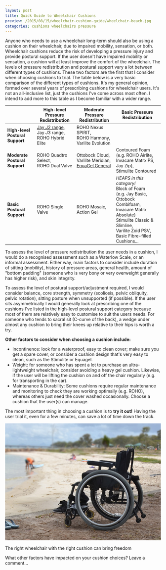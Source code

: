 ```yaml
---
layout: post
title: Quick Guide to Wheelchair Cushions
preview: /2015/08/15/wheelchair-cushion-guide/wheelchair-beach.jpg
categories: cushions wheelchairs pressure
---
```



Anyone who needs to use a wheelchair long-term should also be using a cushion on their
wheelchair, due to impaired mobility, sensation, or both. Wheelchair cushions reduce 
the risk of developing a pressure injury and provide postural support.
If the user doesn't have impaired mobility or sensation, a cushion will 
at least improve the comfort of the wheelchair. The levels of pressure 
redistribution and postural support vary a lot between different types of
cushions. These two factors are the first that I consider when choosing cushions
to trial. The table below is a very basic comparison of the different types of 
cushions. It's my general opinion, formed over several years of prescribing
cushions for wheelchair users. It's not an all-inclusive list, just the cushions
I've come across most often. I intend to add more to this table as I become
familiar with a wider range.

|                             | High-level Pressure Redistribution          | Moderate Pressure Redistribution                                 | Basic Pressure Redistribution                                                                                                                                                                 |
|:-----------------------------|---------------------------------------------|------------------------------------------------------------------|-----------------------------------------------------------------------------------------------------------------------------------------------------------------------------------------------|
| **High-level Postural Support** | [Jay J2 range](http://otequip.info/2015/08/22/jay2-cushion.html), <br />Jay J3 range, <br />ROHO Hybrid Elite | ROHO Nexus SPIRIT, <br />ROHO Harmony, <br />Varilite Evolution              |                                                                                                                                                                                               |
| **Moderate Postural Support**   | ROHO Quadtro Select, <br />ROHO Dual Valve  | Ottobock Cloud, <br />Varilite Meridian, <br />[EquaGel General](http://otequip.info/2015/11/11/equagel-cushion.html)  | Contoured Foam (e.g. ROHO Airlite, Invacare Matrx PS, Jay Zip), <br />Stimulite Contoured                                                                                                           |
| **Basic Postural Support**      | ROHO Single Valve                           | ROHO Mosaic, <br />Action Gel                         | *HEAPS in this category!* <br />Block of Foam  <br />(e.g. Jay Basic, Ottobock Combifoam, Invacare Matrx Absolute) <br />Stimulite Classic & Slimline, <br />Varilite Zoid PSV, <br />Basic Fibre-filled Cushions... |

To assess the level of pressure redistribution the user needs in a cushion, I
would do a recognised assessment such as a Waterlow Scale, or an informal 
assessment. Either way, main factors to consider include duration of sitting (mobility),
history of pressure areas, general health, amount of "bottom padding" (someone who
is very bony or very overweight generally has higher risk), and skin integrity.

To assess the level of postural support/adjustment required, I would consider
balance, core strength, symmetry (scoliosis, pelvic obliquity, pelvic rotation), 
sitting posture when unsupported (if possible). If the user sits asymmetrically
I would generally look at prescribing one of the cushions I've listed in the
high-level postural support category because most of them are relatively easy to
customise to suit the users needs. For someone who tends to sacral sit (C-curve of
the back), a wedge under almost any cushion to bring their knees up relative to
their hips is worth a try.

**Other factors to consider when choosing a cushion include:**

* Incontinence: look for a waterproof, easy to clean cover; make sure you get a
spare cover, or consider a cushion design that's very easy to clean, such as the
Stimulite or Equagel.
* Weight: for someone who has spent a lot to purchase an ultra-lightweight wheelchair,
consider avoiding a heavy gel cushion. Likewise, if the user will be lifting
the cushion on and off the chair regularly (e.g. for transporting in the car).
* Maintenance & Durability: Some cushions require regular maintenance and monitoring to check
they are working optimally (e.g. ROHO), whereas others just need the cover washed
occasionally. Choose a cushion that the user(s) can manage.

The most important thing in choosing a cushion is to **try it out!** Having the user
trial it, even for a few minutes, can save a lot of time down the track.

![Wheelchair with cushion](2015/08/15/wheelchair-cushion-guide/wheelchair-beach.jpg)
<p class="caption">The right wheelchair with the right cushion can bring freedom</p>

What other factors have impacted on your cushion choices? Leave a comment...

<br>